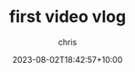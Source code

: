 ---
title: "first video vlog"
date: 2023-08-02T18:42:57+10:00
draft: true
author: "chris"
tags: ["video1", "Tag2"]
---